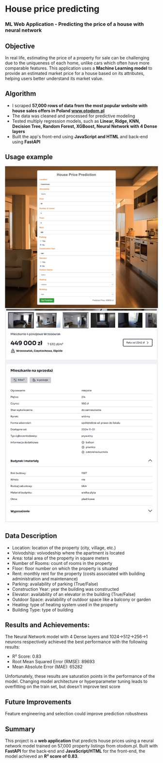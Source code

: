 # House price predicting
### ML Web Application - Predicting the price of a house with neural network

## Objective
In real life, estimating the price of a property for sale can be challenging due to the uniqueness of each home, unlike cars which often have more comparable features. 
This application uses a **Machine Learning model** to provide an estimated market price for a house based on its attributes, helping users better understand its market value.

## Algorithm
- I scraped **57,000 rows of data from the most popular website with house sales offers in Poland www.otodom.pl**
- The data was cleaned and processed for predictive modeling
- Tested multiply regression models, such as **Linear, Ridge, KNN, Decision Tree, Random Forest, XGBoost, Neural Network with 4 Dense layers**
- Built the app's front-end using **JavaScript and HTML** and back-end using **FastAPI**

## Usage example
![example](prediction_example.png)
![example](otodom_example.png)

## Data Description
- Location: location of the property (city, village, etc.)
- Voivodship: voivodeship where the apartment is located
- Area: total area of the property in square meters
- Number of Rooms: count of rooms in the property
- Floor: floor number on which the property is situated
- Rent: monthly rent for the property (costs associated with building administration and maintenance)
- Parking: availability of parking (True/False)
- Construction Year: year the building was constructed
- Elevator: availability of an elevator in the building (True/False)
- Outdoor Space: availability of outdoor space like a balcony or garden
- Heating: type of heating system used in the property
- Building Type: type of building

## Results and Achievements:
The Neural Network model with 4 Dense layers and 1024->512->256->1 neurons respectively achieved the best performance with the following results:
- R² Score: 0.83
- Root Mean Squared Error (RMSE): 89693
- Mean Absolute Error (MAE): 65282

Unfortunately, these results are saturation points in the performance of the model. Changing model architecture or hyperparameter tuning leads to overfitting on the train set, but doesn't improve test score

## Future Improvements
Feature engineering and selection could improve prediction robustness 

## Summary
This project is a **web application** that predicts house prices using a neural network model trained on 57,000 property listings from otodom.pl. 
Built with **FastAPI** for the back-end and **JavaScript/HTML** for the front-end, the model achieved an **R² score of 0.83**.
